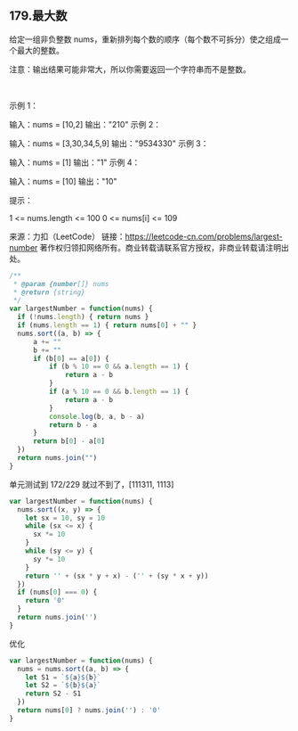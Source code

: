 ## 179.最大数

给定一组非负整数 nums，重新排列每个数的顺序（每个数不可拆分）使之组成一个最大的整数。

注意：输出结果可能非常大，所以你需要返回一个字符串而不是整数。

 

示例 1：

输入：nums = [10,2]
输出："210"
示例 2：

输入：nums = [3,30,34,5,9]
输出："9534330"
示例 3：

输入：nums = [1]
输出："1"
示例 4：

输入：nums = [10]
输出："10"
 

提示：

1 <= nums.length <= 100
0 <= nums[i] <= 109

来源：力扣（LeetCode）
链接：https://leetcode-cn.com/problems/largest-number
著作权归领扣网络所有。商业转载请联系官方授权，非商业转载请注明出处。

```js
/**
 * @param {number[]} nums
 * @return {string}
 */
var largestNumber = function(nums) {
  if (!nums.length) { return nums }
  if (nums.length == 1) { return nums[0] + "" }
  nums.sort((a, b) => {
      a += ""
      b += ""
      if (b[0] == a[0]) {
          if (b % 10 == 0 && a.length == 1) {
              return a - b
          }
          if (a % 10 == 0 && b.length == 1) {
              return a - b
          }
          console.log(b, a, b - a)
          return b - a
      }
      return b[0] - a[0]
  })
  return nums.join("")
}
```

单元测试到 172/229 就过不到了，[111311, 1113]

```js
var largestNumber = function(nums) {
  nums.sort((x, y) => {
    let sx = 10, sy = 10
    while (sx <= x) {
      sx *= 10
    }
    while (sy <= y) {
      sy *= 10
    }
    return '' + (sx * y + x) - ('' + (sy * x + y))
  })
  if (nums[0] === 0) {
    return '0'
  }
  return nums.join('')
}
```
优化
```js
var largestNumber = function(nums) {
  nums = nums.sort((a, b) => {
    let S1 = `${a}${b}`
    let S2 = `${b}${a}`
    return S2 - S1
  })
  return nums[0] ? nums.join('') : '0'
}
```